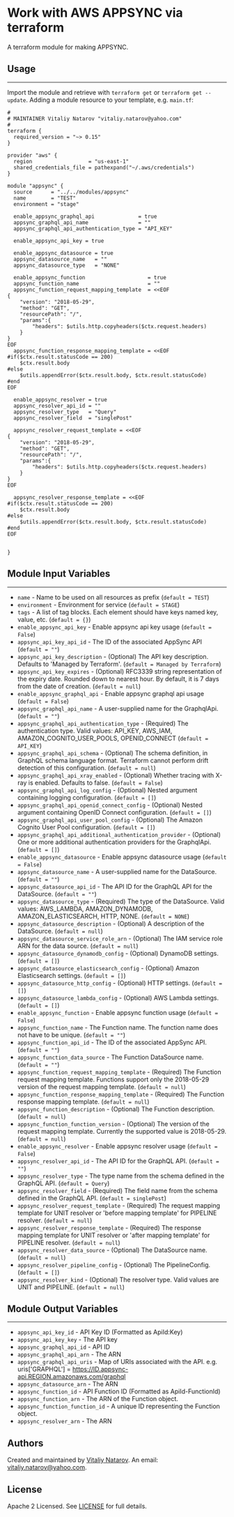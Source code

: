 # Work with AWS APPSYNC via terraform

A terraform module for making APPSYNC.


## Usage
----------------------
Import the module and retrieve with ```terraform get``` or ```terraform get --update```. Adding a module resource to your template, e.g. `main.tf`:

```
#
# MAINTAINER Vitaliy Natarov "vitaliy.natarov@yahoo.com"
#
terraform {
  required_version = "~> 0.15"
}

provider "aws" {
  region                  = "us-east-1"
  shared_credentials_file = pathexpand("~/.aws/credentials")
}

module "appsync" {
  source      = "../../modules/appsync"
  name        = "TEST"
  environment = "stage"

  enable_appsync_graphql_api              = true
  appsync_graphql_api_name                = ""
  appsync_graphql_api_authentication_type = "API_KEY"

  enable_appsync_api_key = true

  enable_appsync_datasource = true
  appsync_datasource_name   = ""
  appsync_datasource_type   = "NONE"

  enable_appsync_function                    = true
  appsync_function_name                      = ""
  appsync_function_request_mapping_template  = <<EOF
{
    "version": "2018-05-29",
    "method": "GET",
    "resourcePath": "/",
    "params":{
        "headers": $utils.http.copyheaders($ctx.request.headers)
    }
}
EOF
  appsync_function_response_mapping_template = <<EOF
#if($ctx.result.statusCode == 200)
    $ctx.result.body
#else
    $utils.appendError($ctx.result.body, $ctx.result.statusCode)
#end
EOF

  enable_appsync_resolver = true
  appsync_resolver_api_id = ""
  appsync_resolver_type   = "Query"
  appsync_resolver_field  = "singlePost"

  appsync_resolver_request_template = <<EOF
{
    "version": "2018-05-29",
    "method": "GET",
    "resourcePath": "/",
    "params":{
        "headers": $utils.http.copyheaders($ctx.request.headers)
    }
}
EOF

  appsync_resolver_response_template = <<EOF
#if($ctx.result.statusCode == 200)
    $ctx.result.body
#else
    $utils.appendError($ctx.result.body, $ctx.result.statusCode)
#end
EOF


}
```

## Module Input Variables
----------------------
- `name` - Name to be used on all resources as prefix (`default = TEST`)
- `environment` - Environment for service (`default = STAGE`)
- `tags` - A list of tag blocks. Each element should have keys named key, value, etc. (`default = {}`)
- `enable_appsync_api_key` - Enable appsync api key usage (`default = False`)
- `appsync_api_key_api_id` - The ID of the associated AppSync API (`default = ""`)
- `appsync_api_key_description` - (Optional) The API key description. Defaults to 'Managed by Terraform'. (`default = Managed by Terraform`)
- `appsync_api_key_expires` - (Optional) RFC3339 string representation of the expiry date. Rounded down to nearest hour. By default, it is 7 days from the date of creation. (`default = null`)
- `enable_appsync_graphql_api` - Enable appsync graphql api usage (`default = False`)
- `appsync_graphql_api_name` - A user-supplied name for the GraphqlApi. (`default = ""`)
- `appsync_graphql_api_authentication_type` - (Required) The authentication type. Valid values: API_KEY, AWS_IAM, AMAZON_COGNITO_USER_POOLS, OPENID_CONNECT (`default = API_KEY`)
- `appsync_graphql_api_schema` - (Optional) The schema definition, in GraphQL schema language format. Terraform cannot perform drift detection of this configuration. (`default = null`)
- `appsync_graphql_api_xray_enabled` - (Optional) Whether tracing with X-ray is enabled. Defaults to false. (`default = False`)
- `appsync_graphql_api_log_config` - (Optional) Nested argument containing logging configuration. (`default = []`)
- `appsync_graphql_api_openid_connect_config` - (Optional) Nested argument containing OpenID Connect configuration. (`default = []`)
- `appsync_graphql_api_user_pool_config` - (Optional) The Amazon Cognito User Pool configuration. (`default = []`)
- `appsync_graphql_api_additional_authentication_provider` - (Optional) One or more additional authentication providers for the GraphqlApi. (`default = []`)
- `enable_appsync_datasource` - Enable appsync datasource usage (`default = False`)
- `appsync_datasource_name` - A user-supplied name for the DataSource. (`default = ""`)
- `appsync_datasource_api_id` - The API ID for the GraphQL API for the DataSource. (`default = ""`)
- `appsync_datasource_type` - (Required) The type of the DataSource. Valid values: AWS_LAMBDA, AMAZON_DYNAMODB, AMAZON_ELASTICSEARCH, HTTP, NONE. (`default = NONE`)
- `appsync_datasource_description` - (Optional) A description of the DataSource. (`default = null`)
- `appsync_datasource_service_role_arn` - (Optional) The IAM service role ARN for the data source. (`default = null`)
- `appsync_datasource_dynamodb_config` - (Optional) DynamoDB settings. (`default = []`)
- `appsync_datasource_elasticsearch_config` - (Optional) Amazon Elasticsearch settings.  (`default = []`)
- `appsync_datasource_http_config` - (Optional) HTTP settings. (`default = []`)
- `appsync_datasource_lambda_config` - (Optional) AWS Lambda settings. (`default = []`)
- `enable_appsync_function` - Enable appsync function usage (`default = False`)
- `appsync_function_name` - The Function name. The function name does not have to be unique. (`default = ""`)
- `appsync_function_api_id` - The ID of the associated AppSync API. (`default = ""`)
- `appsync_function_data_source` - The Function DataSource name. (`default = ""`)
- `appsync_function_request_mapping_template` - (Required) The Function request mapping template. Functions support only the 2018-05-29 version of the request mapping template. (`default = null`)
- `appsync_function_response_mapping_template` - (Required) The Function response mapping template. (`default = null`)
- `appsync_function_description` - (Optional) The Function description. (`default = null`)
- `appsync_function_function_version` - (Optional) The version of the request mapping template. Currently the supported value is 2018-05-29. (`default = null`)
- `enable_appsync_resolver` - Enable appsync resolver usage (`default = False`)
- `appsync_resolver_api_id` - The API ID for the GraphQL API. (`default = ""`)
- `appsync_resolver_type` - The type name from the schema defined in the GraphQL API. (`default = Query`)
- `appsync_resolver_field` - (Required) The field name from the schema defined in the GraphQL API. (`default = singlePost`)
- `appsync_resolver_request_template` - (Required) The request mapping template for UNIT resolver or 'before mapping template' for PIPELINE resolver. (`default = null`)
- `appsync_resolver_response_template` - (Required) The response mapping template for UNIT resolver or 'after mapping template' for PIPELINE resolver. (`default = null`)
- `appsync_resolver_data_source` - (Optional) The DataSource name. (`default = null`)
- `appsync_resolver_pipeline_config` - (Optional) The PipelineConfig.  (`default = []`)
- `appsync_resolver_kind` - (Optional) The resolver type. Valid values are UNIT and PIPELINE. (`default = null`)

## Module Output Variables
----------------------
- `appsync_api_key_id` - API Key ID (Formatted as ApiId:Key)
- `appsync_api_key_key` - The API key
- `appsync_graphql_api_id` - API ID
- `appsync_graphql_api_arn` - The ARN
- `appsync_graphql_api_uris` - Map of URIs associated with the API. e.g. uris['GRAPHQL'] = https://ID.appsync-api.REGION.amazonaws.com/graphql
- `appsync_datasource_arn` - The ARN
- `appsync_function_id` - API Function ID (Formatted as ApiId-FunctionId)
- `appsync_function_arn` - The ARN of the Function object.
- `appsync_function_function_id` - A unique ID representing the Function object.
- `appsync_resolver_arn` - The ARN


## Authors

Created and maintained by [Vitaliy Natarov](https://github.com/SebastianUA). An email: [vitaliy.natarov@yahoo.com](vitaliy.natarov@yahoo.com).

## License

Apache 2 Licensed. See [LICENSE](https://github.com/SebastianUA/terraform/blob/master/LICENSE) for full details.
